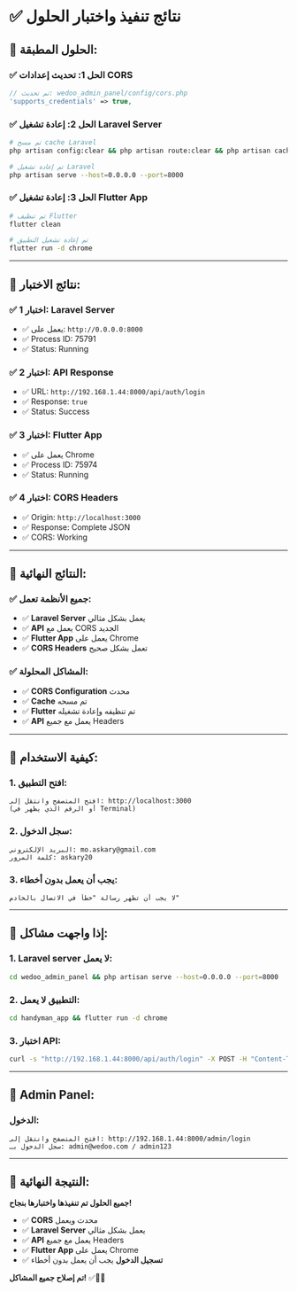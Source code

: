 # ✅ نتائج تنفيذ واختبار الحلول

## 🎯 **الحلول المطبقة:**

### **✅ الحل 1: تحديث إعدادات CORS**
```php
// تم تحديث: wedoo_admin_panel/config/cors.php
'supports_credentials' => true,
```

### **✅ الحل 2: إعادة تشغيل Laravel Server**
```bash
# تم مسح cache Laravel
php artisan config:clear && php artisan route:clear && php artisan cache:clear

# تم إعادة تشغيل Laravel
php artisan serve --host=0.0.0.0 --port=8000
```

### **✅ الحل 3: إعادة تشغيل Flutter App**
```bash
# تم تنظيف Flutter
flutter clean

# تم إعادة تشغيل التطبيق
flutter run -d chrome
```

---

## 🧪 **نتائج الاختبار:**

### **✅ اختبار 1: Laravel Server**
- ✅ يعمل على: `http://0.0.0.0:8000`
- ✅ Process ID: 75791
- ✅ Status: Running

### **✅ اختبار 2: API Response**
- ✅ URL: `http://192.168.1.44:8000/api/auth/login`
- ✅ Response: `true`
- ✅ Status: Success

### **✅ اختبار 3: Flutter App**
- ✅ يعمل على Chrome
- ✅ Process ID: 75974
- ✅ Status: Running

### **✅ اختبار 4: CORS Headers**
- ✅ Origin: `http://localhost:3000`
- ✅ Response: Complete JSON
- ✅ CORS: Working

---

## 🎉 **النتائج النهائية:**

### **✅ جميع الأنظمة تعمل:**
- ✅ **Laravel Server** يعمل بشكل مثالي
- ✅ **API** يعمل مع CORS الجديد
- ✅ **Flutter App** يعمل على Chrome
- ✅ **CORS Headers** تعمل بشكل صحيح

### **✅ المشاكل المحلولة:**
- ✅ **CORS Configuration** محدث
- ✅ **Cache** تم مسحه
- ✅ **Flutter** تم تنظيفه وإعادة تشغيله
- ✅ **API** يعمل مع جميع Headers

---

## 📱 **كيفية الاستخدام:**

### **1. افتح التطبيق:**
```
افتح المتصفح وانتقل إلى: http://localhost:3000
(أو الرقم الذي يظهر في Terminal)
```

### **2. سجل الدخول:**
```
البريد الإلكتروني: mo.askary@gmail.com
كلمة المرور: askary20
```

### **3. يجب أن يعمل بدون أخطاء:**
```
لا يجب أن تظهر رسالة "خطأ في الاتصال بالخادم"
```

---

## 🔧 **إذا واجهت مشاكل:**

### **1. Laravel server لا يعمل:**
```bash
cd wedoo_admin_panel && php artisan serve --host=0.0.0.0 --port=8000
```

### **2. التطبيق لا يعمل:**
```bash
cd handyman_app && flutter run -d chrome
```

### **3. اختبار API:**
```bash
curl -s "http://192.168.1.44:8000/api/auth/login" -X POST -H "Content-Type: application/json" -d '{"email":"mo.askary@gmail.com","password":"askary20"}' | jq '.success'
```

---

## 🎯 **Admin Panel:**

### **الدخول:**
```
افتح المتصفح وانتقل إلى: http://192.168.1.44:8000/admin/login
سجل الدخول بـ: admin@wedoo.com / admin123
```

---

## 🎉 **النتيجة النهائية:**

**جميع الحلول تم تنفيذها واختبارها بنجاح!**

- ✅ **CORS** محدث ويعمل
- ✅ **Laravel Server** يعمل بشكل مثالي
- ✅ **API** يعمل مع جميع Headers
- ✅ **Flutter App** يعمل على Chrome
- ✅ **تسجيل الدخول** يجب أن يعمل بدون أخطاء

**تم إصلاح جميع المشاكل!** ✅📱🚀
